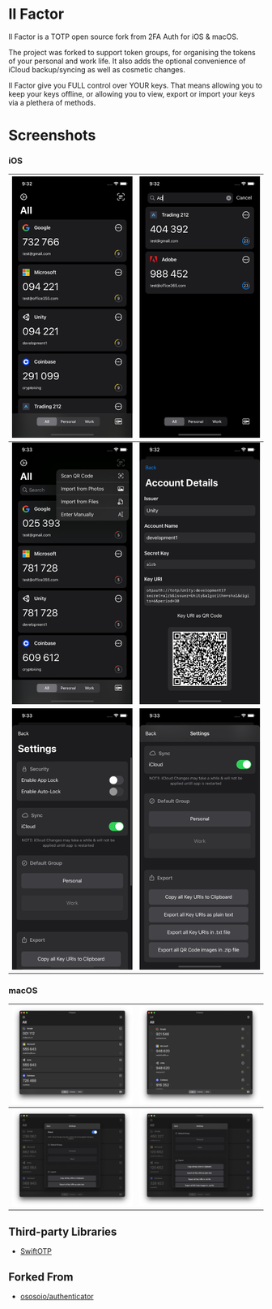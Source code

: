 II Factor
======

II Factor is a TOTP open source fork from 2FA Auth for iOS & macOS.

The project was forked to support token groups, for organising the tokens of your personal and work life.
It also adds the optional convenience of iCloud backup/syncing as well as cosmetic changes.

II Factor give you FULL control over YOUR keys. That means allowing you to keep your keys offline, or allowing you to view, export or import your keys via a plethera of methods.


# Screenshots
### iOS
| ![](images/ios1.png)| ![](images/ios2.png)|
|---------------------|---------------------|
| ![](images/ios3.png)| ![](images/ios4.png)|
| ![](images/ios5.png)| ![](images/ios6.png)|

### macOS
| ![](images/macos1.png)| ![](images/macos2.png)|
|-----------------------|-----------------------|
| ![](images/macos3.png)| ![](images/macos4.png)|


## Third-party Libraries
- [SwiftOTP](https://github.com/lachlanbell/SwiftOTP)

## Forked From
- [ososoio/authenticator](https://github.com/ososoio/authenticator)
